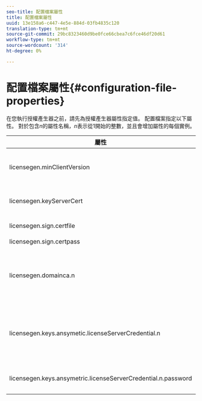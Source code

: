 ```yaml
---
seo-title: 配置檔案屬性
title: 配置檔案屬性
uuid: 13e158a6-c447-4e5e-884d-03fb4835c120
translation-type: tm+mt
source-git-commit: 29bc8323460d9be0fce66cbea7c6fce46df20d61
workflow-type: tm+mt
source-wordcount: '314'
ht-degree: 0%

---
```



# 配置檔案屬性{#configuration-file-properties}

在您執行授權產生器之前，請先為授權產生器屬性指定值。 配置檔案指定以下屬性。 對於包含&#x200B;*n*&#x200B;的屬性名稱，*n*&#x200B;表示從1開始的整數，並且會增加屬性的每個實例。

<table frame="all" colsep="1" rowsep="1" class="+ topic/table adobe-d/table " id="table_qk1_rry_n4"> 
 <thead class="- topic/thead "> 
  <tr rowsep="1" class="- topic/row "> 
   <th colname="1" class="- topic/entry entry"> 屬性 </th> 
   <th colname="2" class="- topic/entry entry"> 說明 </th> 
  </tr> 
 </thead>
 <tbody class="- topic/tbody "> 
  <tr rowsep="1" class="- topic/row "> 
   <td colname="1" class="- topic/entry "><span class="+ topic/ph pr-d/codeph codeph"> licensegen.minClientVersion</span> </td> 
   <td colname="2" class="- topic/entry "> 設定支援的最低用戶端版本。 如果未設定，預設會支援所有版本。 設定此值，以控制較舊的用戶端如何回應他們不支援的授權需求。 指定x（適用於Adobe Access x.0），其中x是主要的發行版本號碼。 </td> 
  </tr> 
  <tr rowsep="1" class="- topic/row "> 
   <td colname="1" class="- topic/entry "><span class="+ topic/ph pr-d/codeph codeph"> licensegen.keyServerCert</span> </td> 
   <td colname="2" class="- topic/entry "> 金鑰伺服器憑證（Key Server使用之Adobe核發之授權伺服器憑證）。 只有在中繼資料／原則指出必須有金鑰伺服器才能傳送至iOS裝置時，才會使用此憑證。 </td> 
  </tr> 
  <tr rowsep="1" class="- topic/row "> 
   <td colname="1" class="- topic/entry "><span class="+ topic/ph pr-d/codeph codeph"> licensegen.sign.certfile</span> </td> 
   <td colname="2" class="- topic/entry "> 包含用於簽署許可證的許可證伺服器憑據的PKCS12檔案。 此屬性應指包含憑證和私密金鑰的。pfx檔案。 </td> 
  </tr> 
  <tr rowsep="1" class="- topic/row "> 
   <td colname="1" class="- topic/entry "><span class="+ topic/ph pr-d/codeph codeph"> licensegen.sign.certpass</span> </td> 
   <td colname="2" class="- topic/entry ">用於保護<span class="+ topic/ph pr-d/codeph codeph"> licensegen.sign.certfile.</span>所指定檔案的密碼 </td> 
  </tr> 
  <tr rowsep="1" class="- topic/row "> 
   <td colname="1" class="- topic/entry "><span class="+ topic/ph pr-d/codeph codeph">licensegen.domainca.n</span> </td> 
   <td colname="2" class="- topic/entry "> 如果產生網域系結的授權，則必須指定一或多個網域CA憑證，以指出此授權發行者信任的網域授權機構。 如果授權收件者是網域憑證，而此憑證並非由其中一個指定的網域CA核發，則無法產生授權。 此屬性指定僅包含證書的。cer檔案（PEM或DER格式可接受）。 n必須單調增加，從1開始。 </td> 
  </tr> 
  <tr rowsep="1" class="- topic/row "> 
   <td colname="1" class="- topic/entry "><span class="+ topic/ph pr-d/codeph codeph">licensegen.keys.ansymetic.licenseServerCredential.n</span> </td> 
   <td colname="2" class="- topic/entry "> <p class="- topic/p ">可選的PKCS12檔案，包含用於解密元資料和策略中的CEK的附加許可證伺服器憑據。 如果內容先前已封裝為「授權伺服器」憑證，但<span class="codeph"> licensegen.sign.certfile</span>所指定的憑證除外，則可設定其他憑證。 此屬性應引用包含證書和私鑰的<span class="filepath"> .pfx</span>檔案。 n必須單調增加，從1開始。 </p> </td> 
  </tr> 
  <tr rowsep="0" class="- topic/row "> 
   <td colname="1" class="- topic/entry "><span class="+ topic/ph pr-d/codeph codeph">licensegen.keys.ansymetric.licenseServerCredential.n.password</span> </td> 
   <td colname="2" class="- topic/entry ">用於保護由以下項目指定的檔案的密碼： <p><span class="+ topic/ph pr-d/codeph codeph"> licensegen.keys.ansymetic.licenseServerCredential.n</span> </p> </td> 
  </tr> 
 </tbody> 
</table>

